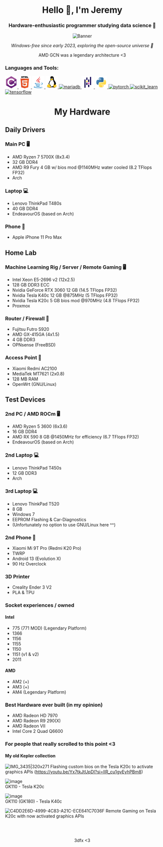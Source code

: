 <h1 align="center">Hello 👋, I'm Jeremy</h1>

<h3 align="center">Hardware-enthusiastic programmer studying data science 🚀</h3>
<p align="center">
  <img src="https://github.com/jeremistderechte/jeremistderechte/assets/116145963/0d11381b-6f48-4e37-bf80-eaef8e8fc83e" alt="Banner">
</p>
<p align="center"><i>Windows-free since early 2023, exploring the open-source universe 🐧</i></p>
<p align="center">AMD GCN was a legendary architecture <3</p>

<h3 align="left">Languages and Tools:</h3>
<p align="left"> <a href="https://www.w3schools.com/cs/" target="_blank" rel="noreferrer"> <img src="https://raw.githubusercontent.com/devicons/devicon/master/icons/csharp/csharp-original.svg" alt="csharp" width="40" height="40"/> </a> <a href="https://www.w3.org/html/" target="_blank" rel="noreferrer"> <img src="https://raw.githubusercontent.com/devicons/devicon/master/icons/html5/html5-original-wordmark.svg" alt="html5" width="40" height="40"/> </a> <a href="https://www.java.com" target="_blank" rel="noreferrer"> <img src="https://raw.githubusercontent.com/devicons/devicon/master/icons/java/java-original.svg" alt="java" width="40" height="40"/> </a> <a href="https://www.linux.org/" target="_blank" rel="noreferrer"> <img src="https://raw.githubusercontent.com/devicons/devicon/master/icons/linux/linux-original.svg" alt="linux" width="40" height="40"/> </a> <a href="https://mariadb.org/" target="_blank" rel="noreferrer"> <img src="https://www.vectorlogo.zone/logos/mariadb/mariadb-icon.svg" alt="mariadb" width="40" height="40"/> </a> <a href="https://pandas.pydata.org/" target="_blank" rel="noreferrer"> <img src="https://raw.githubusercontent.com/devicons/devicon/2ae2a900d2f041da66e950e4d48052658d850630/icons/pandas/pandas-original.svg" alt="pandas" width="40" height="40"/> </a> <a href="https://www.python.org" target="_blank" rel="noreferrer"> <img src="https://raw.githubusercontent.com/devicons/devicon/master/icons/python/python-original.svg" alt="python" width="40" height="40"/> </a> <a href="https://pytorch.org/" target="_blank" rel="noreferrer"> <img src="https://www.vectorlogo.zone/logos/pytorch/pytorch-icon.svg" alt="pytorch" width="40" height="40"/> </a> <a href="https://scikit-learn.org/" target="_blank" rel="noreferrer"> <img src="https://upload.wikimedia.org/wikipedia/commons/0/05/Scikit_learn_logo_small.svg" alt="scikit_learn" width="40" height="40"/> </a> <a href="https://www.tensorflow.org" target="_blank" rel="noreferrer"> <img src="https://www.vectorlogo.zone/logos/tensorflow/tensorflow-icon.svg" alt="tensorflow" width="40" height="40"/> </a> </p>


<h1 align="center">My Hardware</h1>


<h2 align="left">Daily Drivers</h2>

### Main PC 🖥️
- AMD Ryzen 7 5700X (8x3.4)
- 32 GB DDR4
- AMD R9 Fury 4 GB w/ bios mod @1140MHz water cooled (8.2 TFlops FP32)
- Arch

### Laptop 💻
- Lenovo ThinkPad T480s
- 40 GB DDR4
- EndeavourOS (based on Arch)

### Phone 📱
- Apple iPhone 11 Pro Max

<h2 align="left">Home Lab</h2>

### Machine Learning Rig / Server / Remote Gaming 🖥️
- Intel Xeon E5-2696 v2 (12x2.5)
- 128 GB DDR3 ECC
- Nvidia GeForce RTX 3060 12 GB (14.5 TFlops FP32)
- Nvidia Tesla K40c 12 GB @875MHz (5 TFlops FP32)
- Nvidia Tesla K20c 5 GB bios mod @970MHz (4.8 TFlops FP32)
- Proxmox

### Router / Firewall :no_entry_sign:
- Fujitsu Futro S920
- AMD GX-415GA (4x1.5)
- 4 GB DDR3
- OPNsense (FreeBSD)

### Access Point :signal_strength:
- Xiaomi Redmi AC2100
- MediaTek MT7621 (2x0.8)
- 128 MB RAM
- OpenWrt (GNU/Linux)

<h2 align="left">Test Devices</h2>

### 2nd PC / AMD ROCm 🖥️
- AMD Ryzen 5 3600 (6x3.6)
- 16 GB DDR4
- AMD RX 590 8 GB @1450MHz for efficiency (6.7 TFlops FP32)
- EndeavourOS (based on Arch)

### 2nd Laptop 💻
- Lenovo ThinkPad T450s
- 12 GB DDR3
- Arch

### 3rd Laptop 💻
- Lenovo ThinkPad T520
- 8 GB
- Windows 7 
- EEPROM Flashing & Car-Diagnostics
- (Unfortunately no option to use GNU/Linux here ^^)
  
### 2nd Phone 📱
- Xiaomi Mi 9T Pro (Redmi K20 Pro)
- TWRP
- Android 13 (Evolution X)
- 90 Hz Overclock

### 3D Printer
- Creality Ender 3 V2
- PLA & TPU

### Socket experiences / owned
#### Intel
- 775 (771 MOD) (Legendary Platform)
- 1366
- 1156
- 1155
- 1150
- 1151 (v1 & v2)
- 2011

#### AMD
- AM2 (+)
- AM3 (+)
- AM4 (Legendary Platform)

### Best Hardware ever built (in my opinion)
- AMD Radeon HD 7970
- AMD Radeon R9 290(X)
- AMD Radeon VII
- Intel Core 2 Quad Q6600

### For people that really scrolled to this point <3

#### My old Kepler collection
![IMG_3435|320x271](https://github.com/jeremistderechte/jeremistderechte/assets/116145963/5d90b45c-c17a-461b-afc7-98b51127d581)
Flashing custom bios on the Tesla K20c to activate graphics APIs (https://youtu.be/Yx7tkJtUpDI?si=lIR_cu1gvEyhPBm8)
<br>

![image](https://github.com/jeremistderechte/jeremistderechte/assets/116145963/23388cea-c7fb-423a-9d46-ca398dd76fb0)<br>
GK110 - Tesla K20c

![image](https://github.com/jeremistderechte/jeremistderechte/assets/116145963/bef128a0-0434-4ceb-a4b6-921107abc26c)<br>
GK110 (GK180) - Tesla K40c

![C4DD2E6D-4999-4C83-A21C-ECE641C7036F](https://github.com/jeremistderechte/jeremistderechte/assets/116145963/9e357ee3-e068-413c-aa78-d205ea54963f)
Remote Gaming on Tesla K20c with now activated graphics APIs

<br>
<br>
<p align="center">3dfx <3</p>
